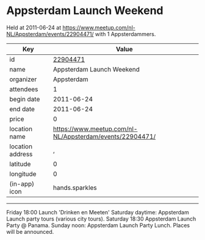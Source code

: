# Appsterdam Launch Weekend
Held at 2011-06-24 at https://www.meetup.com/nl-NL/Appsterdam/events/22904471/ with 1 Appsterdammers.
        
|Key|Value
|---|---|
|id|[22904471](https://www.meetup.com/appsterdam/events/22904471/)|
|name|Appsterdam Launch Weekend|
|organizer|Appsterdam|
|attendees|1|
|begin date|2011-06-24|
|end date|2011-06-24|
|price|0|
|location name|https://www.meetup.com/nl-NL/Appsterdam/events/22904471/|
|location address|, |
|latitude|0|
|longitude|0|
|(in-app) icon|hands.sparkles|

---

Friday 18:00 Launch 'Drinken en Meeten' Saturday daytime: Appsterdam Launch party tours (various city tours). Saturday 18:30 Appsterdam Launch Party @ Panama. Sunday noon: Appsterdam Launch Party Lunch. Places will be announced.
